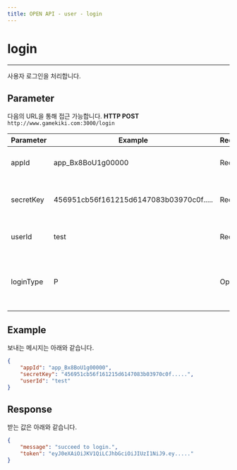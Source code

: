 ```yaml
---
title: OPEN API - user - login
---
```


# login
---

사용자 로그인을 처리합니다.

## **Parameter**

다음의 URL을 통해 접근 가능합니다. 
**HTTP POST** `http://www.gamekiki.com:3000/login`

Parameter | Example | Required | Description
---|---|---|---
appId | app_Bx8BoU1g00000 | Required | Application ID (CMS에서 확인 가능)
secretKey | 456951cb56f161215d6147083b03970c0f..... | Required | Application Secret Key (CMS에서 확인 가능)
userId | test | Required | 로그인한 사용자의 user ID
loginType | P | Optional | 유입경로, A:android / I:iOS / P:PC / E:eMail / F:facebook/ K:kakao

## **Example**

보내는 메시지는 아래와 같습니다.

```json
{
    "appId": "app_Bx8BoU1g00000",
    "secretKey": "456951cb56f161215d6147083b03970c0f.....",
    "userId": "test"
}
```

## **Response**

받는 값은 아래와 같습니다.

```json
{
    "message": "succeed to login.",
    "token": "eyJ0eXAiOiJKV1QiLCJhbGciOiJIUzI1NiJ9.ey....."
}
```
